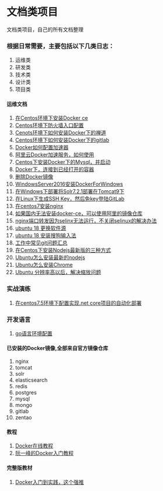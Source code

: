 # 文档类项目
文档类项目，自己的所有文档整理


### 根据日常需要，主要包括以下几类日志：
1. 运维类
2. 研发类
3. 技术类
4. 设计类
5. 项目类


#### 运维文档
1. [在Centos环境下安装Docker ce](/运维文档/Centos安装Docker.md)
2. [Centos环境下防火墙入口配置](/运维文档/Centos环境下防火墙入口配置.md)
3. [Cenots环境下如何安装Docker下的禅道](https://blog.csdn.net/qq_28039297/article/details/78650552)
4. [Centos环境下如何安装Docker下的gitlab](https://www.cnblogs.com/xuezhigu/p/6555895.html)
5. [Docker如何配置加速器](https://blog.csdn.net/bwlab/article/details/50542261)
6. [阿里云Docker加速服务，如何使用](https://www.cnblogs.com/zhxshseu/p/5970a5a763c8fe2b01cd2eb63a8622b2.html)
7. [Centos下安装Docker下的Mysql，并启动](https://www.linuxidc.com/Linux/2017-09/146659.htm)
8. [Docker下，连接到已经打开的容器](https://www.cnblogs.com/zhuxiaojie/p/5947270.html)
9. [删除Docker镜像](https://www.cnblogs.com/q4486233/p/6482711.html)
10. [WindowsServer2016安装DockerForWindows](https://baijiahao.baidu.com/s?id=1570288005533351&wfr=spider&for=pc)
11. [在Windows下部署将Solr7.2.1部署在Tomcat9下](/运维文档/Solr7部署.md)
12. [在Linux下生成SSH Key，然后免key登陆GitLab](https://blog.csdn.net/y1574406771/article/details/72676980)
13. [在centos7安装nginx](https://blog.csdn.net/oldguncm/article/details/78855000)
14. [如果国内无法安装docker-ce，可以使用阿里的镜像仓库](https://blog.csdn.net/yohoph/article/details/80079078)
15. [nginx端口转发因为selinx无法运行，不关闭selinux的解决办法](https://blog.csdn.net/babys/article/details/54135438)
16. [ubuntu 18 更换软件源](https://blog.csdn.net/zhangjiahao14/article/details/80554616)
17. [ubuntu 18 安装搜狗输入法](https://blog.csdn.net/lupengCSDN/article/details/80279177)
18. [工作中常见git问题汇总](/编程文档/git/main.md)
19. [在Centos下安装Nodejs最新版的三种方式](https://blog.csdn.net/bbwangj/article/details/82253785)
20. [Ubuntu怎么安装最新的nodejs](https://blog.csdn.net/chenyao1994/article/details/82495163)
21. [Ubuntu怎么安装Chrome](https://www.cnblogs.com/cainiaoaixuexi/p/9033350.html)
22. [Ubuntu 分辨率高以后，解决缩放问题](http://tieba.baidu.com/p/5670339451)

### 实战演练
1. [在centos7.5环境下配置实现.net core项目的自动化部署](/实战演练/自动化部署/main.md)

### 开发语言
1. [go语言环境配置](https://blog.csdn.net/u013295518/article/details/78766086)

#### 已安装的Docker镜像,全部来自官方镜像仓库
1. nginx
2. tomcat
3. solr
4. elasticsearch
5. redis
6. postgres
7. mysql
8. mongo
9. gitlab
10. zentao

#### 教程
1. [Docker在线教程](https://yeasy.gitbooks.io/docker_practice/content/)
2. [阮一峰的Docker入门教程](http://www.ruanyifeng.com/blog/2018/02/docker-tutorial.html)


#### 完整版教材
1. [Docker入门到实践，这个强推](https://www.gitbook.com/book/yeasy/docker_practice/details)
